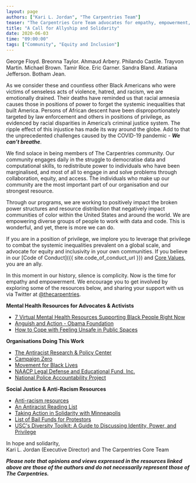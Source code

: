 ```yaml
---
layout: page
authors: ["Kari L. Jordan", "The Carpentries Team"]
teaser: "The Carpentries Core Team advocates for empathy, empowerment, and equity"
title: "A Call for Allyship and Solidarity"
date: 2020-06-03
time: "09:00:00"
tags: ["Community", "Equity and Inclusion"]
---
```

George Floyd. Breonna Taylor. Ahmaud Arbery. Philando Castile. Trayvon Martin. Michael Brown. Tamir Rice. Eric Garner. Sandra Bland. Atatiana Jefferson. Botham Jean.

As we consider these and countless other Black Americans who were victims of senseless acts of violence, hatred, and racism, we are emotionally drained. Their deaths have reminded us that racial amnesia causes those in positions of power to forget the systemic inequalities that built America. Persons of African descent have been disproportionately targeted by law enforcement and others in positions of privilege, as evidenced by racial disparities in America’s criminal justice system. The ripple effect of this injustice has made its way around the globe. Add to that the unprecedented challenges caused by the COVID-19 pandemic - ***We can’t breathe***.

We find solace in being members of The Carpentries community. Our community engages daily in the struggle to democratise data and computational skills, to redistribute power to individuals who have been marginalised, and most of all to engage in and solve problems through collaboration, equity, and access. The individuals who make up our community are the most important part of our organisation and our strongest resource.

Through our programs, we are working to positively impact the broken power structures and resource distribution that negatively impact communities of color within the United States and around the world. We are empowering diverse groups of people to work with data and code. This is wonderful, and yet, there is more we can do.

If you are in a position of privilege, we implore you to leverage that privilege to combat the systemic inequalities prevalent on a global scale, and advocate for equity and inclusivity in your own communities. If you believe in our [Code of Conduct]({{ site.code_of_conduct_url }}) and [Core Values](https://carpentries.org/values/), you are an ally.

In this moment in our history, silence is complicity. Now is the time for empathy and empowerment. We encourage you to get involved by exploring some of the resources below, and sharing your support with us via Twitter at [@thecarpentries](https://twitter.com/thecarpentries).

__Mental Health Resources for Advocates & Activists__
- [7 Virtual Mental Health Resources Supporting Black People Right Now](https://www.bonappetit.com/story/virtual-mental-health-resources)
- [Anguish and Action - Obama Foundation](https://www.obama.org/anguish-and-action/)
- [How to Cope with Feeling Unsafe in Public Spaces](https://www.arfa.co/articles/feeling-unsafe-in-public)

__Organisations Doing This Work__
- [The Antiracist Research & Policy Center](https://antiracismcenter.com/)
- [Campaign Zero](https://www.joincampaignzero.org/)
- [Movement for Black Lives](https://m4bl.org/)
- [NAACP Legal Defense and Educational Fund, Inc.](https://www.naacpldf.org/)
- [National Police Accountability Project](https://www.nlg-npap.org/)

__Social Justice & Anti-Racism Resources__
- [Anti-racism resources](https://docs.google.com/document/d/1BRlF2_zhNe86SGgHa6-VlBO-QgirITwCTugSfKie5Fs/preview?pru=AAABcqAHafE*RR16HB9WdNebV2vliDrTtw)
- [An Antiracist Reading List](https://www.nytimes.com/2019/05/29/books/review/antiracist-reading-list-ibram-x-kendi.html?smid=ig-nytbooks&utm_source=curalate_like2buy&utm_medium=curalate_like2buy_3R1Y8zBh__6b6c0a39-6df7-42c0-aeb9-104901a617a2&crl8_id=6b6c0a39-6df7-42c0-aeb9-104901a617a2)
- [Taking Action in Solidarity with Minneapolis](https://indivisible.org/resource/taking-action-solidarity-minneapolis)
- [List of Bail Funds for Protestors](https://bailfunds.github.io/)
- [USC's Diversity Toolkit: A Guide to Discussing Identity, Power, and Privilege](https://msw.usc.edu/mswusc-blog/diversity-workshop-guide-to-discussing-identity-power-and-privilege/)


In hope and solidarity,<br />
Kari L. Jordan (Executive Director) and The Carpentries Core Team

***Please note that opinions and views expressed in the resources linked above are those of the authors and do not necessarily represent those of The Carpentries.***

